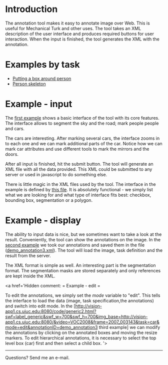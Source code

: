 # Introduction #

The annotation tool makes it easy to annotate image over Web. This is useful for Mechanical Turk and other uses. The tool takes an XML description of the user interface and produces required buttons for user interaction. When the input is finished, the tool generates the XML with the annotation.

# Examples by task #
  * [Putting a box around person](http://vm7.willowgarage.com/code/task.html?swf=label_generic&extid=eb50ffb3-2ba7-4a84-8bee-bcdf4087fe0f-2285&session=person-dataset-session-4&task=PersonBoxOnly&video=person-dataset-session-4&frame=f1f924e9-2328-4181-aae8-837078bd2096&img_base=http://vm7.willowgarage.com/&mode=demo&swf_w=700&swf_h=700&instructions=http%3A//pr.willowgarage.com/wiki/ROS/mturk/instructions/personBox)
  * [Person skeleton](http://vm7.willowgarage.com/code/task.html?swf=label_generic&extid=8a587c6b-d533-48f0-8919-9a7f402dd73c-1&session=person-14-s&task=human-stick-figure&video=person-14-s&frame=eb1992ae-7792-4e79-bfb3-b6c787a4ba0d&img_base=http://vm7.willowgarage.com/&mode=MT2&swf_w=700&swf_h=700&instructions=http%3A//pr.willowgarage.com/wiki/mturk/instructions/PersonSkeleton&ExtID=8a587c6b-d533-48f0-8919-9a7f402dd73c-1&ExtID=8a587c6b-d533-48f0-8919-9a7f402dd73c-1)





# Example - input #

The [first example](http://vision-app1.cs.uiuc.edu/code/generic2.html?swf=label_generic&swf_w=700&swf_h=700&img_base=http://vision-app1.cs.uiuc.edu/&video=VOC2008&frame=2007_003143&task=car&mode=demo) shows a basic interface of the tool with its core features. The interface allows to segment the sky and the road; mark people people and cars.

The cars are interesting. After marking several cars, the interface zooms in to each one and we can mark additional parts of the car. Notice how we can mark car attributes and use different tools to mark the mirrors and the doors.

After all input is finished, hit the submit button. The tool will generate an XML file with all the data provided. This XML could be submitted to any server or used in javascript to do something else.

There is little magic in the XML files used by the tool. The interface in the example is defined by [this file](http://vision-app1.cs.uiuc.edu:8080/tasks/car.xml). It is absolutely functional - we simply list what we are looking for and what type of interface fits best: checkbox, bounding box, segmentation or a polygon.

# Example - display #

The ability to input data is nice, but we sometimes want to take a look at the result. Conveniently, the tool can show the annotations on the image. In the
[second example](http://vision-app1.cs.uiuc.edu/code/generic2.html?swf=label_generic&swf_w=700&swf_h=700&img_base=http://vision-app1.cs.uiuc.edu/&video=VOC2008&frame=2007_003143&task=car&mode=display&annotationID=demo_annotation3) we took our annotations and saved them in the file ([demo\_annotation3.xml](http://vision-app1.cs.uiuc.edu/annotations/demo_annotation3.xml)). The tool will load the image, task definition and the result from the server.

The XML format is simple as well. An interesting part is the segmentation format. The segmentation masks are stored separately and only references are kept inside the XML.

<a href='Hidden comment: 
= Example - edit =

To edit the annotations, we simply set the *mode* variable to "edit". This tells the interface to load the data (image, task specification,the annotations) and switch into edit mode.  In the
[http://vision-app1.cs.uiuc.edu:8080/code/generic2.html?swf=label_generic&swf_w=700&swf_h=700&img_base=http://vision-app1.cs.uiuc.edu:8080/&video=VOC2008&frame=2007_003143&task=car&mode=edit&annotationID=demo_annotation3 third example] we can modify the annotations by clicking on the annotated boxes and moving the resize markers. To edit hierarchical annotations, it is necessary to select the top level box (car) first and then select a child box.
'></a>


---

Questions? Send me an e-mail.